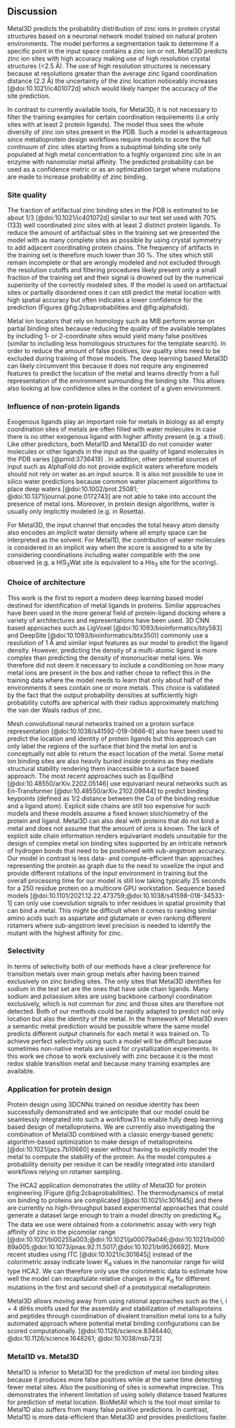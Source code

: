 
## Discussion

Metal3D predicts the probability distribution of zinc ions in protein crystal structures based on a neuronal network model trained on natural protein environments. The model performs a segmentation task to determine if a specific point in the input space contains a zinc ion or not. Metal3D predicts zinc ion sites with high accuracy making use of high resolution crystal structures (<2.5 Å). The use of high resolution structures is necessary because at resolutions greater than the average zinc ligand coordination distance (2.2 Å) the uncertainty of the zinc location noticeably increases [@doi:10.1021/ic401072d] which would likely hamper the accuracy of the site prediction.


In contrast to currently available tools, for Metal3D, it is not necessary to filter the training examples for certain coordination requirements (i.e only sites with at least 2 protein ligands). The model thus sees the whole diversity of zinc ion sites present in the PDB.  Such a model is advantageous since metalloprotein design workflows require models to score the full continuum of zinc sites starting from a suboptimal binding site only populated at high metal concentration to a highly organized zinc site in an enzyme with nanomolar metal affinity. The predicted probability can be used as a confidence metric or as an optimization target where mutations are made to increase probability of zinc binding.

### Site quality
The fraction of artifactual zinc binding sites in the PDB is estimated to be about 1/3 [@doi:10.1021/ic401072d] similar to our test set used with 70% (133) well coordinated zinc sites with at least 2 distinct protein ligands. To reduce the amount of artifactual sites in the training set we presented the model with as many complete sites as possible by using crystal symmetry to add adjacent coordinating protein chains. The frequency of artifacts in the training set is therefore much lower than 30 %. The sites which still remain incomplete or that are wrongly modeled and not excluded through the resolution cutoffs and filtering procedures likely present only a small fraction of the training set and their signal is drowned out by the numerical superiority of the correctly modeled sites. If the model is used on artifactual sites or partially disordered ones it can still predict the metal location with high spatial accuracy but often indicates a lower confidence for the prediction (Figures @fig:2cbaprobabilities and @fig:alphafold). 

Metal ion locators that rely on homology such as MIB perform worse on partial binding sites because reducing the quality of the available templates by including 1- or 2-coordinate sites would yield many false positives (similar to including less homologous structures for the template search). In order to reduce the amount of false positives, low quality sites need to be excluded during training of those models. The deep learning based Metal3D can likely circumvent this because it does not require any engineered features to predict the location of the metal and learns directly from a full representation of the environment surrounding the binding site. This allows also looking at low confidence sites in the context of a given environment. 

### Influence of non-protein ligands

Exogenous ligands play an important role for metals in biology as all empty coordination sites of metals are often filled with water molecules in case there is no other exogenous ligand with higher affinity present (e.g. a thiol).  Like other predictors, both Metal1D and Metal3D do not consider water molecules or other ligands in the input as the quality of ligand molecules in the PDB varies [@pmid:3736419] <!-- paper from 1986, we can also look for something more recent -->. In addition, other potential sources of input such as AlphaFold do not provide explicit waters wherefore models should not rely on water as an input source. It is also not possible to use in silico water predictions because common water placement algorithms to place deep waters [@doi:10.1002/prot.25081; @doi:10.1371/journal.pone.0172743] are not able to take into account the presence of metal ions.  Moreover, in protein design algorithms, water is usually only implicitly modeled (e.g. in Rosetta). 

For Metal3D, the input channel that encodes the total heavy atom density also encodes an implicit water density where all empty space can be interpreted as the solvent. For Metal1D, the contribution of water molecules is considered in an implicit way when the score is assigned to a site by considering coordinations including water compatible with the one observed (e.g. a HIS<sub>3</sub>Wat site is equivalent to a His<sub>3</sub> site for the scoring).


### Choice of architecture
This work is the first to report a modern deep learning based model destined for identification of metal ligands in proteins. Similar approaches have been used in the more general field of protein-ligand docking where a variety of architectures and representations have been used. 3D CNN based approaches such as LigVoxel [@doi:10.1093/bioinformatics/bty583] and DeepSite [@doi:10.1093/bioinformatics/btx350)] commonly use a resolution of 1 Å and similar input features as our model to predict the ligand density. However, predicting the density of a multi-atomic ligand is more complex than predicting the density of mononuclear metal ions. We therefore did not deem it necessary to include a conditioning on how many metal ions are present in the box and rather chose to reflect this in the training data where the model needs to learn that only about half of the environments it sees contain one or more metals. This choice is validated by the fact that the output probability densities at sufficiently high probability cutoffs are spherical with their radius approximately matching the van der Waals radius of zinc.

Mesh convolutional neural networks trained on a protein surface representation [@doi:10.1038/s41592-019-0666-6] also have been used to predict the location and identity of protein ligands but this approach can only label the regions of the surface that bind the metal ion and is conceptually not able to return the exact location of the metal. Some metal ion binding sites are also heavily buried inside proteins as they mediate structural stability rendering them inaccessible to a surface based approach. The most recent approaches such as EquiBind [@doi:10.48550/arXiv.2202.05146] use equivariant neural networks such as En-Transformer [@doi:10.48550/arXiv.2102.09844] to predict binding keypoints (defined as 1/2 distance between the Cɑ of the binding residue and a ligand atom). Explicit side chains are still too expensive for such models and these models assume a fixed known stoichiometry of the protein and ligand. Metal3D can also deal with proteins that do not bind a metal and does not assume that the amount of ions is known. The lack of explicit side chain information renders equivariant models unsuitable for the design of complex metal ion binding sites supported by an intricate network of hydrogen bonds that need to be positioned with sub-angstrom accuracy. Our model in contrast is less data- and compute-efficient than approaches representing the protein as graph due to the need to voxelize the input and provide different rotations of the input environment in training but the overall processing time for our model is still low taking typically 25 seconds for a 250 residue protein on a multicore GPU workstation.
Sequence based models [@doi:10.1101/2021.12.22.473759;@doi:10.1038/s41598-018-34533-1] can only use coevolution signals to infer residues in spatial proximity that can bind a metal. This might be difficult when it comes to ranking similar amino acids such as aspartate and glutamate or even ranking different rotamers where sub-angstrom level precision is needed to identify the mutant with the highest affinity for zinc. 

### Selectivity

In terms of selectivity both of our methods have a clear preference for transition metals over main group metals after having been trained exclusively on zinc binding sites. The only sites that Metal3D identifies for sodium in the test set are the ones that have side chain ligands. Many sodium and potassium sites are using backbone carbonyl coordination exclusively, which is not common for zinc and those sites are therefore not detected. Both of our methods could be rapidly adapted to predict not only location but also the identity of the metal. In the framework of Metal3D even a semantic metal prediction would be possible where the same model predicts different output channels for each metal it was trained on. To achieve perfect selectivity using such a model will be difficult because sometimes non-native metals are used for crystallization experiments. In this work we chose to work exclusively with zinc because it is the most redox stable transition metal and because many training examples are available. 


### Application for protein design
Protein design using 3DCNNs trained on residue identity has been successfully demonstrated and we anticipate that our model could be seamlessly integrated into such a workflow31 to enable fully deep learning based design of metalloproteins. We are currently also investigating the combination of Metal3D combined with a classic energy-based genetic algorithm-based optimization to make design of metalloproteins [@doi:10.1021/jacs.7b10660]  easier without having to explicitly model the metal to compute the stability of the protein. As the model computes a probability density per residue it can be readily integrated into standard workflows relying on rotamer sampling.


The HCA2 application demonstrates the utility of Metal3D for protein engineering  (Figure @fig:2cbaprobabilities). The thermodynamics of metal ion binding to proteins are complicated [@doi:10.1021/ic301645j] and there are currently no high-throughput based experimental approaches that could generate a dataset large enough to train a model directly on predicting K<sub>d</sub>. The data we use were obtained from a colorimetric assay with very high affinity of zinc in the picomolar range [@doi:10.1021/bi00255a003;@doi:10.1021/ja00079a046;@doi:10.1021/bi00089a005;@doi:10.1073/pnas.92.11.5017;@doi:10.1021/bi9526692]. More recent studies using ITC [@doi:10.1021/ic301645j]  instead of the colorimetric assay indicate lower K<sub>d</sub> values  in the nanomolar range for wild type HCA2. We can therefore only use the colorimetric data to estimate how well the model can recapitulate relative changes in the K<sub>d</sub> for different mutations in the first and second shell of a prototypical metalloprotein. 


Metal3D allows moving away from using rational approaches such as the i, i + 4 diHis motifs used for the assembly and stabilization of metalloproteins and peptides through coordination of divalent transition metal ions to a fully automated approach where potential metal binding configurations can be scored computationally. [@doi:10.1126/science.8346440; @doi:10.1126/science.1648261; @doi:10.1038/nsb723]

### Metal1D vs. Metal3D
Metal1D is inferior to Metal3D for the prediction of metal ion binding sites because it produces more false positives while at the same time detecting fewer metal sites. Also the positioning of sites is somewhat imprecise. This demonstrates the inherent limitation of using solely distance based features for prediction of metal location. BioMetAll which is the tool most similar to Metal1D also suffers from many false positive predictions. In contrast, Metal1D is more data-efficient than Metal3D and provides predictions faster. 





<!-- 
Choice of resolution cutoff
Zinc The average bond length corresponds to a resolution of ∼2.2 Å. Also, the deviation increases noticeably after the resolution exceeds 2.5 Å. [@doi:10.1021/ic401072d]

Why were nucleic structures excluded? Why include all zinc sites and not just the good ones?


model choice? Why are CNNs better than equivariant approaches for this kind of work?. Recent work EquiDock uses no sidechains at all, gets ligand RMSD where only 25% are under a 2 threshold, https://arxiv.org/pdf/2202.05146.pdf Mean RMSD 8.3 A, Centroid 42.4


MIB discards all sites with less than 2 coordination partners so it will not be able to identify labile binding sites. 

Discuss 4L99 which is one of the FN for the model. Here are Lysine next to the zinc and therefore probability is low.Could be wrongly modeled (carboxlyated lysine instead of normal lysine) [@doi:10.1016/S0022-2836(02)00422-9] but some leucyl aminopeptidases also have this coordination. (check 10.1515/BC.2006.191 to find mechanism)


discuss why water molecules were not considered. considered only implicitly. Might be integrated in future but needs quality check for existing waters in training/test set 
Methods [References Dowser] that place deep waters but they do not know about metals. 


Lack in selectivity could be related to smoothing the gaussian quite a bit when training (anything >0.05) is a hit. 
Resolution of grid might be an issue 
Might be improved by improving the grid resolution to 0.5  

Discuss selectivity. E.g based on [@doi:10.1073/pnas.0906852107]. Zinc prefers tetrahedral coordination, whereas e.g copper(II) (and maybe CU(I)- check it) prefers square planar which might explain a bit lower selctivity. In the work by Tezcan the protein assemblies form different complexes with the different metals. 

General implications for the faint metal ion binding sites detected using the model: This is evident from the fact that unstructured polypeptides and folded proteins alike often form aggregates in the presence of high concentrations of transition metals.
Once the entropic cost of association is overcome, the resulting noncovalent interfaces can be optimized through additional mutations
 These nonspecific interactions could explain why free zinc concentration is tightly controlled in cellular environments; the total concentration of zinc in cells is about 200 μM, but the concentration of free zinc is only picomolar[@doi:10.1021/cr800556u].

From a practical inorganic chemical viewpoint individual proteins can be utilized as large polydentate ligands that bring along the advantage of having extensive functionalizable surfaces. From a functional perspective metals possess properties such as Lewis acidity and redox reactivity that enable them to carry out catalytic transformations not accessible by organic building blocks.

Our tool allows to move away from using rational approaches such as the  i, i + 4 diHis motifs used for the assembly and stabilization of metalloproteins and peptides through coordination of divalent transition metal ions to a more knowledgebased approach. [@doi:10.1126/science.8346440; @doi:10.1126/science.1648261; @doi:10.1038/nsb723]


Moreover, one-third of the zinc ions present in crystal structures are artifacts, merely aiding crystal formation and packing with no biological significance [@doi:10.1021/ic401072d]

 The small size of the Zn(II) cation (∼74 pm for four-coordinate and ∼88 pm for six-coordinate ion) prevents higher coordination numbers due to molecular repulsion and higher energy orbitals

Discussion with DeepSite which uses a sliding box approach and does not give individual residue scores. Therefore less useful for protein design. -->


 <!-- KD values discussion (new ITC data vs. old data by Kiefer, Fierke etc): 
 
 Old method: Enzyme-
bound zinc (E—Zn) was quantitated using the colorimetric
4-(2-pyridylazo)resorcinol (PAR) method of Hunt et al.
(1984) and measuring the absorbance at 500 nm. 4-(2-Pyridylazo)resorcinol (PAR) is a dibasic acid that forms the protonated complexes with most metal ions. It serves as a metallochromic indicator and is suitable as a chromogenic agent for the quantitative determination of over 50 elements.

removing unbound zinc by chromatography on a
PD-10 column, and measuring the protein concentration and
bound zinc concentration in the eluant using the PAR assay
(Hunt et al., 1984).
The concentration of free zinc in the
dialysis buffer was calculated from the Tris—zinc stability
constants (Dawson et al., 1986). The dissociation constant
was calculated using KaleidaGraph program with eq:
[E-ZN]/[E]tot = C/(1+Kd/[Zn]free)

Newer method: [@doi:10.1021/ic301645j]
 -->
